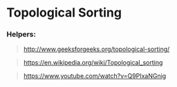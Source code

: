 # Topological Sorting

### Helpers:

> http://www.geeksforgeeks.org/topological-sorting/

> https://en.wikipedia.org/wiki/Topological_sorting

> https://www.youtube.com/watch?v=Q9PIxaNGnig

